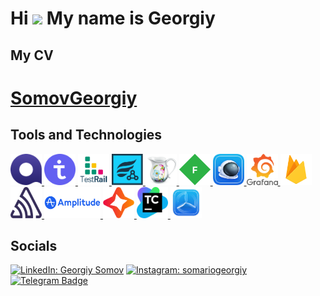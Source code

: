 Hi ![](https://user-images.githubusercontent.com/18350557/176309783-0785949b-9127-417c-8b55-ab5a4333674e.gif) My name is Georgiy
===============================================================================================================================

## My CV

[SomovGeorgiy](https://cv.hexlet.io/ru/resumes/2189)
===============================================================================================================================


## Tools and Technologies

<p align="left">
<a href="https://qase.io/">
  <img src="https://github.com/qajenna/qajenna/blob/main/icons/Qase.io.png" alt="Qase.io" width="50" height="50" />
</a>
<a href="https://testit.software/">
  <img src="https://github.com/qajenna/qajenna/blob/main/icons/TestIT.png" alt="TestIT" width="50" height="50" />
</a>
<a href="https://www.gurock.com/testrail">
  <img src="https://github.com/qajenna/qajenna/blob/main/icons/TestRail.png" alt="TestRail" width="50" height="50" />
</a>
<a href="https://marketplace.atlassian.com/apps/1014681/zephyr-squad-test-management-for-jira?tab=overview&hosting=cloud">
  <img src="https://github.com/qajenna/qajenna/blob/main/icons/Zephyr.png" alt="Zephyr" width="50" height="50" />
</a>
<a href="https://www.charlesproxy.com/">
  <img src="https://github.com/qajenna/qajenna/blob/main/icons/Charles.png" alt="Charles" width="50" height="50" />
</a>
<a href="https://www.telerik.com/fiddler">
  <img src="https://github.com/qajenna/qajenna/blob/main/icons/Fiddler.png" alt="Fiddler" width="50" height="50" />
</a>
<a href="https://proxyman.io/">
  <img src="https://github.com/qajenna/qajenna/blob/main/icons/Proxyman.png" alt="Proxyman" width="50" height="50" />
</a>
<a href="https://grafana.com/">
  <img src="https://github.com/qajenna/qajenna/blob/main/icons/Grafana.png" alt="Grafana" width="50" height="50" />
</a>
<a href="https://firebase.google.com/">
  <img src="https://github.com/qajenna/qajenna/blob/main/icons/Firebase.png" alt="Firebase" width="50" height="50" />
</a>
<a href="https://sentry.io/welcome/">
  <img src="https://github.com/qajenna/qajenna/blob/main/icons/Sentry.png" alt="Sentry" width="50" height="50" />
</a>
<a href="https://amplitude.com/">
  <img src="https://github.com/qajenna/qajenna/blob/main/icons/Amplitude.png" alt="Amplitude" width="90" height="50" />
</a>
<a href="https://codemagic.io/">
  <img src="https://github.com/qajenna/qajenna/blob/main/icons/Codemagic.png" alt="Codemagic" width="50" height="50" />
</a>
<a href="https://www.jetbrains.com/teamcity/">
  <img src="https://github.com/qajenna/qajenna/blob/main/icons/TeamCity.png" alt="TeamCity" width="50" height="50" />
</a>
<a href="https://developer.apple.com/testflight/">
  <img src="https://github.com/qajenna/qajenna/blob/main/icons/Testflight.png" alt="Testflight" width="50" height="50" />
</a>
</p>

## Socials

[![LinkedIn: Georgiy Somov](https://img.shields.io/badge/-LinkedIn-0e76a8?style=flat-square&logo=Linkedin&logoColor=white)](https://www.linkedin.com/in/georgiy-somov-509823265/)
[![Instagram: somariogeorgiy](https://img.shields.io/badge/-Instagram-e4405f?style=flat-square&logo=Instagram&logoColor=white)](http://www.instagram.com/somariogeorgiy)
[![Telegram Badge](https://img.shields.io/badge/-Telegram-0088cc?style=flat-square&logo=Telegram&logoColor=white)](https://t.me/Somario)
